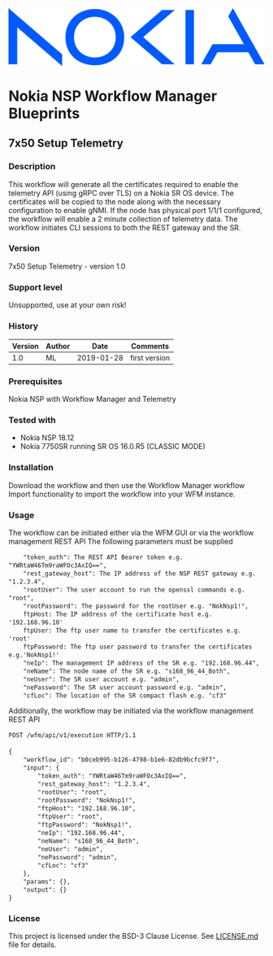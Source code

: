![NOKIA](https://raw.githubusercontent.com/nokia/nsp-workflow/master/logo.png)
# Nokia NSP Workflow Manager Blueprints
## 7x50 Setup Telemetry

### Description
This workflow will generate all the certificates required to enable the
telemetry API (using gRPC over TLS) on a Nokia SR OS device. The certificates
will be copied to the node along with the necessary configuration to enable
gNMI. If the node has physical port 1/1/1 configured, the workflow will enable
a 2 minute collection of telemetry data. The workflow initiates CLI sessions to both the 
REST gateway and the SR.

### Version
7x50 Setup Telemetry - version 1.0

### Support level
Unsupported, use at your own risk!

### History
|Version|Author|Date      |Comments     |
|-------|------|----------|-------------|
|   1.0 |  ML  |2019-01-28|first version|

### Prerequisites
Nokia NSP with Workflow Manager and Telemetry

### Tested with
* Nokia NSP 18.12
* Nokia 7750SR running SR OS 16.0.R5 (CLASSIC MODE)

### Installation
Download the workflow and then use the Workflow Manager workflow Import functionality to import the workflow into your WFM instance.

### Usage
The workflow can be initiated either via the WFM GUI or via the workflow management REST API
The following parameters must be supplied

```
    "token_auth": The REST API Bearer token e.g. "YWRtaW46Tm9raWFOc3AxIQ==",
    "rest_gateway_host": The IP address of the NSP REST gateway e.g. "1.2.3.4",
    "rootUser": The user account to run the openssl commands e.g. "root",
    "rootPassword": The password for the rootUser e.g. "NokNsp1!",
    ftpHost: The IP address of the certificate host e.g. '192.168.96.10'
    ftpUser: The ftp user name to transfer the certificates e.g. 'root'
    ftpPassword: The ftp user password to transfer the certificates e.g.'NokNsp1!'
    "neIp": The management IP address of the SR e.g. "192.168.96.44",
    "neName": The node name of the SR e.g. "s168_96_44_Both",
    "neUser": The SR user account e.g. "admin",
    "nePassword": The SR user account password e.g. "admin",
    "cfLoc": The location of the SR compact flash e.g. "cf3"
```

Additionally, the workflow may be initiated via the workflow management REST API

```
POST /wfm/api/v1/execution HTTP/1.1

{
    "workflow_id": "b0ceb995-b126-4798-b1e6-82db9bcfc9f7",
    "input": {
        "token_auth": "YWRtaW46Tm9raWFOc3AxIQ==",
        "rest_gateway_host": "1.2.3.4",
        "rootUser": "root",
        "rootPassword": "NokNsp1!",
        "ftpHost": "192.168.96.10",
        "ftpUser": "root",
        "ftpPassword": "NokNsp1!",
        "neIp": "192.168.96.44",
        "neName": "s168_96_44_Both",
        "neUser": "admin",
        "nePassword": "admin",
        "cfLoc": "cf3"
    },
    "params": {},
    "output": {}
}
```

### License
This project is licensed under the BSD-3 Clause License. See
[LICENSE.md](https://raw.githubusercontent.com/nokia/nsp-workflow/master/LICENSE.md) file for details.
